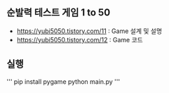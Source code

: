 
## 순발력 테스트 게임 1 to 50
- https://yubi5050.tistory.com/11 : Game 설계 및 설명
- https://yubi5050.tistory.com/12 : Game 코드


## 실행 
'''
pip install pygame
python main.py
'''